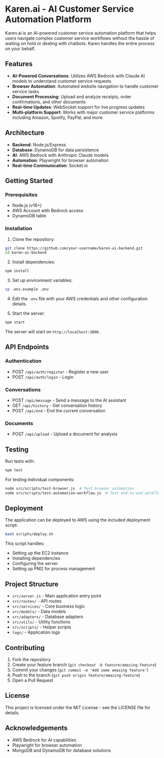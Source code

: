 # Karen.ai - AI Customer Service Automation Platform

Karen.ai is an AI-powered customer service automation platform that helps users navigate complex customer service workflows without the hassle of waiting on hold or dealing with chatbots. Karen handles the entire process on your behalf.

## Features

- **AI-Powered Conversations**: Utilizes AWS Bedrock with Claude AI models to understand customer service requests
- **Browser Automation**: Automated website navigation to handle customer service tasks
- **Document Processing**: Upload and analyze receipts, order confirmations, and other documents
- **Real-time Updates**: WebSocket support for live progress updates
- **Multi-platform Support**: Works with major customer service platforms including Amazon, Spotify, PayPal, and more

## Architecture

- **Backend**: Node.js/Express
- **Database**: DynamoDB for data persistence
- **AI**: AWS Bedrock with Anthropic Claude models
- **Automation**: Playwright for browser automation
- **Real-time Communication**: Socket.io

## Getting Started

### Prerequisites

- Node.js (v16+)
- AWS Account with Bedrock access
- DynamoDB table

### Installation

1. Clone the repository:
```bash
git clone https://github.com/your-username/karen-ai-backend.git
cd karen-ai-backend
```

2. Install dependencies:
```bash
npm install
```

3. Set up environment variables:
```bash
cp .env.example .env
```

4. Edit the `.env` file with your AWS credentials and other configuration details.

5. Start the server:
```bash
npm start
```

The server will start on `http://localhost:3000`.

## API Endpoints

### Authentication
- POST `/api/auth/register` - Register a new user
- POST `/api/auth/login` - Login

### Conversations
- POST `/api/message` - Send a message to the AI assistant
- GET `/api/history` - Get conversation history
- POST `/api/end` - End the current conversation

### Documents
- POST `/api/upload` - Upload a document for analysis

## Testing

Run tests with:
```bash
npm test
```

For testing individual components:
```bash
node src/scripts/test-browser.js  # Test browser automation
node src/scripts/test-automation-workflow.js  # Test end-to-end workflow
```

## Deployment

The application can be deployed to AWS using the included deployment script:
```bash
bash scripts/deploy.sh
```

This script handles:
- Setting up the EC2 instance
- Installing dependencies
- Configuring the server
- Setting up PM2 for process management

## Project Structure

- `src/server.js` - Main application entry point
- `src/routes/` - API routes
- `src/services/` - Core business logic
- `src/models/` - Data models
- `src/adapters/` - Database adapters
- `src/utils/` - Utility functions
- `src/scripts/` - Helper scripts
- `logs/` - Application logs

## Contributing

1. Fork the repository
2. Create your feature branch (`git checkout -b feature/amazing-feature`)
3. Commit your changes (`git commit -m 'Add some amazing feature'`)
4. Push to the branch (`git push origin feature/amazing-feature`)
5. Open a Pull Request

## License

This project is licensed under the MIT License - see the LICENSE file for details.

## Acknowledgements

- AWS Bedrock for AI capabilities
- Playwright for browser automation
- MongoDB and DynamoDB for database solutions 